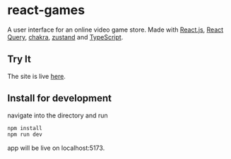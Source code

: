 # react-games

A user interface for an online video game store. Made with [React.js](https://react.dev/), [React Query](https://tanstack.com/query/v3/), [chakra](https://chakra-ui.com/), [zustand](https://www.npmjs.com/package/zustand) and [TypeScript](https://www.typescriptlang.org/). <br>

## Try It
The site is live [here](https://react-games-swart.vercel.app/).

## Install for development
navigate into the directory and run <br>
```bash
npm install
npm run dev 
```
app will be live on localhost:5173.

